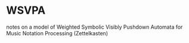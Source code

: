 # WSVPA
notes on a model of Weighted Symbolic Visibly Pushdown Automata for Music Notation Processing (Zettelkasten)


